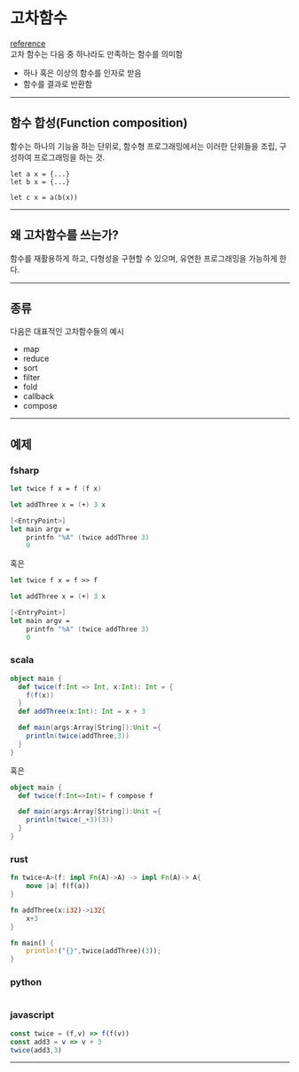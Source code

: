 # 고차함수
[reference](https://www.tutorialspoint.com/functional_programming/functional_programming_higher_order_functions.htm)  
고차 함수는 다음 중 하나라도 만족하는 함수를 의미함
- 하나 혹은 이상의 함수를 인자로 받음
- 함수를 결과로 반환함
---
## 함수 합성(Function composition)

함수는 하나의 기능을 하는 단위로, 함수형 프로그래밍에서는 이러한 단위들을 조립, 구성하여 프로그래밍을 하는 것.
```
let a x = {...}
let b x = {...}

let c x = a(b(x))
```
---
## 왜 고차함수를 쓰는가?
함수를 재활용하게 하고, 다형성을 구현할 수 있으며, 유연한 프로그래밍을 가능하게 한다.

---
## 종류

다음은 대표적인 고차함수들의 예시

- map
- reduce
- sort
- filter
- fold
- callback
- compose
---

## 예제


### fsharp
```fsharp
let twice f x = f (f x)

let addThree x = (+) 3 x

[<EntryPoint>]
let main argv = 
    printfn "%A" (twice addThree 3)
    0
```
혹은
```fsharp
let twice f x = f >> f

let addThree x = (+) 3 x

[<EntryPoint>]
let main argv = 
    printfn "%A" (twice addThree 3)
    0
```

### scala
```scala
object main {
  def twice(f:Int => Int, x:Int): Int = {
    f(f(x))
  }
  def addThree(x:Int): Int = x + 3

  def main(args:Array[String]):Unit ={
    println(twice(addThree,3))
  }
}
```
혹은
```scala
object main {
  def twice(f:Int=>Int)= f compose f

  def main(args:Array[String]):Unit ={
    println(twice(_+3)(3))
  }
}
```


### rust
```rust
fn twice<A>(f: impl Fn(A)->A) -> impl Fn(A)-> A{
    move |a| f(f(a))
}

fn addThree(x:i32)->i32{
    x+3
}

fn main() {
    println!("{}",twice(addThree)(3));
}

```
### python
```python

```
### javascript
```javascript
const twice = (f,v) => f(f(v))
const add3 = v => v + 3
twice(add3,3)
```
---
